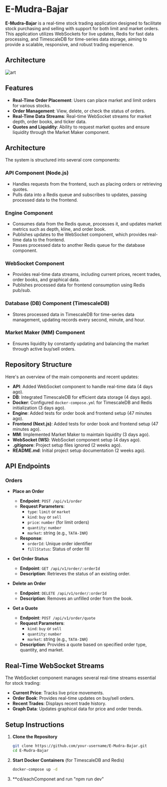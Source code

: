 # E-Mudra-Bajar

**E-Mudra-Bajar** is a real-time stock trading application designed to facilitate stock purchasing and selling with support for both limit and market orders. This application utilizes WebSockets for live updates, Redis for fast data processing, and TimescaleDB for time-series data storage, aiming to provide a scalable, responsive, and robust trading experience.

## Architecture
 
![art](https://github.com/user-attachments/assets/e0af25b0-231f-4b93-baba-10c42f10d6ee)

## Features

- **Real-Time Order Placement**: Users can place market and limit orders for various stocks.
- **Order Management**: View, delete, or check the status of orders.
- **Real-Time Data Streams**: Real-time WebSocket streams for market depth, order books, and ticker data.
- **Quotes and Liquidity**: Ability to request market quotes and ensure liquidity through the Market Maker component.

## Architecture

The system is structured into several core components:

### API Component (Node.js)
- Handles requests from the frontend, such as placing orders or retrieving quotes.
- Pulls data into a Redis queue and subscribes to updates, passing processed data to the frontend.

### Engine Component
- Consumes data from the Redis queue, processes it, and updates market metrics such as depth, kline, and order book.
- Publishes updates to the WebSocket component, which provides real-time data to the frontend.
- Passes processed data to another Redis queue for the database component.

### WebSocket Component
- Provides real-time data streams, including current prices, recent trades, order books, and graphical data.
- Publishes processed data for frontend consumption using Redis pub/sub.

### Database (DB) Component (TimescaleDB)
- Stores processed data in TimescaleDB for time-series data management, updating records every second, minute, and hour.

### Market Maker (MM) Component
- Ensures liquidity by constantly updating and balancing the market through active buy/sell orders.

## Repository Structure

Here's an overview of the main components and recent updates:

- **API**: Added WebSocket component to handle real-time data (4 days ago).
- **DB**: Integrated TimescaleDB for efficient data storage (4 days ago).
- **Docker**: Configured `docker-compose.yml` for TimescaleDB and Redis initialization (3 days ago).
- **Engine**: Added tests for order book and frontend setup (47 minutes ago).
- **Frontend (Next.js)**: Added tests for order book and frontend setup (47 minutes ago).
- **MM**: Implemented Market Maker to maintain liquidity (3 days ago).
- **WebSocket (WS)**: WebSocket component setup (4 days ago).
- **.gitignore**: Project setup files ignored (2 weeks ago).
- **README.md**: Initial project setup documentation (2 weeks ago).

## API Endpoints

### Orders

- **Place an Order**  
  - **Endpoint**: `POST /api/v1/order`
  - **Request Parameters**:
    - `type`: `limit` or `market`
    - `kind`: `buy` or `sell`
    - `price`: `number` (for limit orders)
    - `quantity`: `number`
    - `market`: string (e.g., `TATA-INR`)
  - **Response**:
    - `orderId`: Unique order identifier
    - `fillStatus`: Status of order fill

- **Get Order Status**  
  - **Endpoint**: `GET /api/v1/order/:orderId`
  - **Description**: Retrieves the status of an existing order.

- **Delete an Order**  
  - **Endpoint**: `DELETE /api/v1/order/:orderId`
  - **Description**: Removes an unfilled order from the book.

- **Get a Quote**  
  - **Endpoint**: `POST /api/v1/order/quote`
  - **Request Parameters**:
    - `kind`: `buy` or `sell`
    - `quantity`: `number`
    - `market`: string (e.g., `TATA-INR`)
  - **Description**: Provides a quote based on specified order type, quantity, and market.

## Real-Time WebSocket Streams

The WebSocket component manages several real-time streams essential for stock trading:

- **Current Price**: Tracks live price movements.
- **Order Book**: Provides real-time updates on buy/sell orders.
- **Recent Trades**: Displays recent trade history.
- **Graph Data**: Updates graphical data for price and order trends.

## Setup Instructions

1. **Clone the Repository**
   ```bash
   git clone https://github.com/your-username/E-Mudra-Bajar.git
   cd E-Mudra-Bajar

2. **Start Docker Containers** (for TimescaleDB and Redis)
   ```bash
   docker-compose up -d
3. **cd/eachComponet and run "npm run dev"
